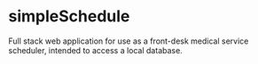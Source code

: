 # simpleSchedule
Full stack web application for use as a front-desk medical service scheduler, intended to access a local database.
